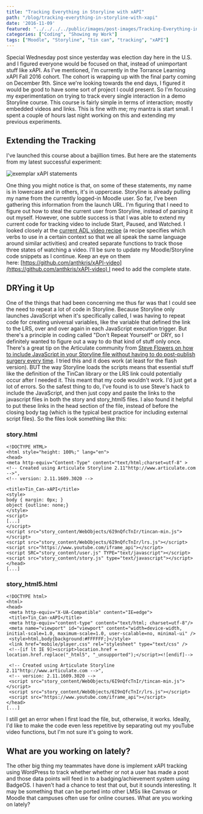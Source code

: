 ```yaml
---
title: "Tracking Everything in Storyline with xAPI"
path: "/blog/tracking-everything-in-storyline-with-xapi"
date: '2016-11-09'
featured: "../../../../public/images/post-images/Tracking-Everything-in-Storyline.png"
categories: ["Coding", "Showing my Work"]
tags: ["Moodle", "Storyline", "tin can", "tracking", "xAPI"]
---
```


Special Wednesday post since yesterday was election day here in the U.S. and I figured everyone would be focused on that, instead of unimportant stuff like xAPI. As I've mentioned, I'm currently in the Torrance Learning xAPI Fall 2016 cohort. The cohort is wrapping up with the final party coming on December 9th. Since we're looking towards the end days, I figured it would be good to have some sort of project I could present. So I'm focusing my experimentation on trying to track every single interaction in a demo Storyline course. This course is fairly simple in terms of interaction; mostly embedded videos and links. This is fine with me; my mantra is start small. I spent a couple of hours last night working on this and extending my previous experiments.

## Extending the Tracking

I've launched this course about a bajillion times. But here are the statements from my latest successful experiment:

![exemplar xAPI statements](http://www.knanthony.com/blog/wp-content/uploads/2016/11/Screen-Shot-2016-11-07-at-10.57.40-PM-1024x376.png)

One thing you might notice is that, on some of these statements, my name is in lowercase and in others, it's in uppercase. Storyline is already pulling my name from the currently logged-in Moodle user. So far, I've been gathering this information from the launch URL. I'm figuring that I need to figure out how to steal the current user from Storyline, instead of parsing it out myself. However, one subtle success is that I was able to extend my current code for tracking video to include Start, Paused, and Watched. I looked closely at the [current ADL video recipe](https://registry.tincanapi.com/#profile/19/recipes) (a recipe specifies which verbs to use in a certain context so that we all speak the same language around similar activities) and created separate functions to track those three states of watching a video. I'll be sure to update my Moodle/Storyline code snippets as I continue. Keep an eye on them here: [https://github.com/anthkris/xAPI-video](https://github.com/anthkris/xAPI-video) I need to add the complete state.

## DRYing it Up

One of the things that had been concerning me thus far was that I could see the need to repeat a lot of code in Storyline. Because Storyline only launches JavaScript when it's specifically called, I was having to repeat code for creating universal variables, like the variable that defined the link to the LRS, over and over again in each JavaScript execution trigger. But there's a principle in coding called "Don't Repeat Yourself" or DRY, so I definitely wanted to figure out a way to do that kind of stuff only once. There's a great tip on the Articulate community from [Steve Flowers on how to include JavaScript in your Storyline file without having to do post-publish surgery every time](https://community.articulate.com/discussions/articulate-storyline/external-javascript-source). I tried this and it does work (at least for the flash version). BUT the way Storyline loads the scripts means that essential stuff like the definition of the TinCan library or the LRS link could potentially occur after I needed it. This meant that my code wouldn't work. I'd just get a lot of errors. So the safest thing to do, I've found is to use Steve's hack to include the JavaScript, and then just copy and paste the links to the javascript files in both the story and story_html5 files. I also found it helpful to put these links in the head section of the file, instead of before the closing body tag (which is the typical best practice for including external script files). So the files look something like this:

### story.html

```
<!DOCTYPE HTML>
<html style="height: 100%;" lang="en">
<head>
<meta http-equiv="Content-Type" content="text/html;charset=utf-8" >
<!-- Created using Articulate Storyline 2.11"http://www.articulate.com -->",
<!-- version: 2.11.1609.3020 -->

<title>Tin_Can-xAPI</title>
<style>
body { margin: 0px; }
object {outline: none;}
</style>
<script>
[...]
</script>
<script src="story_content/WebObjects/6I9nQfcTnIr/tincan-min.js"></script>
<script src="story_content/WebObjects/6I9nQfcTnIr/lrs.js"></script>
<script src="https://www.youtube.com/iframe_api"></script>
<script SRC="story_content/user.js" TYPE="text/javascript"></script>
<script src="story_content/story.js" type="text/javascript"></script>
</head>
[...]
```

### story_html5.html

```
<!DOCTYPE html>
<html>
<head>
 <meta http-equiv="X-UA-Compatible" content="IE=edge">
 <title>Tin_Can-xAPI</title>
 <meta http-equiv="content-type" content="text/html; charset=utf-8"/>
 <meta name="viewport" id="viewport" content="width=device-width, initial-scale=1.0, maximum-scale=1.0, user-scalable=no, minimal-ui" />
 <style>html,body{background:#FFFFFF;}</style>
 <link href="mobile/player.css" rel="stylesheet" type="text/css" />
 <!--[if lt IE 9]><script>location.href = location.href.replace("_html5", "_unsupported");</script><![endif]-->

 <!-- Created using Articulate Storyline 2.11"http://www.articulate.com -->",
 <!-- version: 2.11.1609.3020 -->
 <script src="story_content/WebObjects/6I9nQfcTnIr/tincan-min.js"></script>
 <script src="story_content/WebObjects/6I9nQfcTnIr/lrs.js"></script>
 <script src="https://www.youtube.com/iframe_api"></script>
</head>
[...]
```

I still get an error when I first load the file, but, otherwise, it works. Ideally, I'd like to make the code even less repetitive by separating out my youTube video functions, but I'm not sure it's going to work.

## What are you working on lately?

The other big thing my teammates have done is implement xAPI tracking using WordPress to track whether whether or not a user has made a post and those data points will feed in to a badging/achievement system using BadgeOS. I haven't had a chance to test that out, but it sounds interesting. It may be something that can be ported into other LMSs like Canvas or Moodle that campuses often use for online courses. What are you working on lately?
